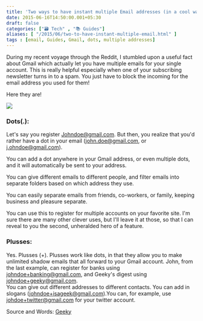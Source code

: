 ```yaml
---
title: 'Two ways to have instant multiple Email addresses (in a cool way!) for Gmail'
date: 2015-06-16T14:50:00.001+05:30
draft: false
categories: ["🗃️ Tech" , "📚 Guides"]
aliases: [ "/2015/06/two-to-have-instant-multiple-email.html" ]
tags : [email, Guides, Gmail, dots, multiple addresses]
---
```


During my recent voyage through the Reddit, I stumbled upon a useful fact about Gmail which actually let you have multiple emails for your single account. This is really helpful especially when one of your subscribing newsletter turns in to a spam. You just have to block the incoming for the email address you used for them!  
  
Here they are!  

[![](https://geeky.io/img/gmail-secret-feature.jpg)](https://geeky.io/img/gmail-secret-feature.jpg)

### Dots(.):

Let's say you register Johndoe@gmail.com. But then, you realize that you'd rather have a dot in your email (john.doe@gmail.com, or j.ohndoe@gmail.com).

You can add a dot anywhere in your Gmail address, or even multiple dots, and it will automatically be sent to your address.

You can give different emails to different people, and filter emails into separate folders based on which address they use.

You can easily separate emails from friends, co-workers, or family, keeping business and pleasure separate.

You can use this to register for multiple accounts on your favorite site. I'm sure there are many other clever uses, but I'll leave it at those, so that I can reveal to you the second, unheralded hero of a feature.

### Plusses:

Yes. Plusses (+). Plusses work like dots, in that they allow you to make unlimited shadow emails that all forward to your Gmail account. John, from the last example, can register for banks using johndoe+banking@gmail.com, and Geeky's digest using johndoe+geeky@gmail.com.  
You can give out different addresses to different contacts. You can add in slogans (johndoe+isageek@gmail.com).You can, for example, use johdoe+twitter@gmail.com for your twitter account.  
  
Source and Words: [Geeky](https://geeky.io/2015/06/16/gmail-hidden-features.html)